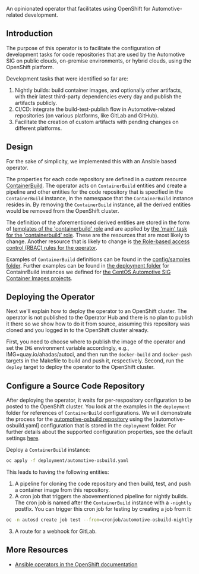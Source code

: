 An opinionated operator that facilitates using OpenShift for Automotive-related development.

## Introduction

The purpose of this operator is to facilitate the configuration of development tasks for code repositories that are used by the Automotive SIG on public clouds, on-premise environments, or hybrid clouds, using the OpenShift platform.

Development tasks that were identified so far are:
1. Nightly builds: build container images, and optionally other artifacts, with their latest third-party dependencies every day and publish the artifacts publicly.
2. CI/CD: integrate the build-test-publish flow in Automotive-related repositories (on various platforms, like GitLab and GitHub).
3. Facilitate the creation of custom artifacts with pending changes on different platforms.

## Design

For the sake of simplicity, we implemented this with an Ansible based operator.

The properties for each code repository are defined in a custom resource [ContainerBuild](config/crd/bases/automotive.sig.centos.org_containerbuilds.yaml). The operator acts on `ContainerBuild` entities and create a pipeline and other entities for the code repository that is specified in the `ContainerBuild` instance, in the namespace that the `ContainerBuild` instance resides in. By removing the `ContainerBuild` instance, all the derived entities would be removed from the OpenShift cluster.

The definition of the aforementioned derived entities are stored in the form of [templates of the 'containerbuild' role](roles/containerbuild/templates) and are applied by [the 'main' task for the 'containerbuild' role](roles/containerbuild/tasks/main.yml). These are the resources that are most likely to change. Another resource that is likely to change is [the Role-based access control (RBAC) rules for the operator](config/rbac/role.yaml).

Examples of `ContainerBuild` definitions can be found in the [config/samples folder](config/samples). Further examples can be found in [the deployment folder](deployment) for ContainrBuild instances we defined for [the CentOS Automotive SIG Container Images projects](https://gitlab.com/CentOS/automotive/container-images).

## Deploying the Operator

Next we'll explain how to deploy the operator to an OpenShift cluster. The operator is not published to the Operator Hub and there is no plan to publish it there so we show how to do it from source, assuming this repository was cloned and you logged in to the OpenShift cluster already.

First, you need to choose where to publish the image of the operator and set the `IMG` environment variable accordingly, e.g., IMG=quay.io/ahadas/autoci, and then run the `docker-build` and `docker-push` targets in the Makefile to build and push it, respectively. Second, run the `deploy` target to deploy the operator to the OpenShift cluster.

## Configure a Source Code Repository

After deploying the operator, it waits for per-respository configuration to be posted to the OpenShift cluster. You look at the examples in the `deployment` folder for references of `ContainerBuild` configurations. We will demonstrate the process for the [automotive-osbuild repository](https://gitlab.com/CentOS/automotive/container-images/automotive-osbuild) using the [automotive-osbuild.yaml] configuration that is stored in the `deployment` folder. For further details about the supported configuration properties, see the default settings [here](roles/containerbuild/defaults/main.yml).

Deploy a `ContainerBuild` instance:
```bash
oc apply -f deployment/automotive-osbuild.yaml
```

This leads to having the following entities:
1. A pipeline for cloning the code repository and then build, test, and push a container image from this repository.
2. A cron job that triggers the abovementioned pipeline for nightly builds. The cron job is named after the `ContainerBuild` instance with a `-nightly` postfix. You can trigger this cron job for testing by creating a job from it:
```bash
oc -n autosd create job test --from=cronjob/automotive-osbuild-nightly
```
3. A route for a webhook for GitLab.


## More Resources
* [Ansible operators in the OpenShift documentation](https://docs.openshift.com/container-platform/4.16/operators/operator_sdk/ansible/osdk-ansible-tutorial.html)
